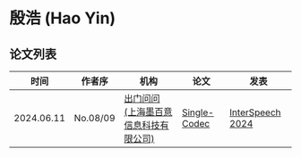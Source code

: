 # 殷浩 (Hao Yin)

## 论文列表

| 时间 | 作者序 | 机构 | 论文 | 发表 |
|:-:|:-:|---|---|---|
| 2024.06.11 | No.08/09 |  [出门问问 (上海墨百意信息科技有限公司)](../Institutions/CHN-Mobvoi_墨百意.md) | [Single-Codec](../Models/Speech_Neural_Codec/2024.06.11_Single-Codec.md) | [InterSpeech 2024](../Publications/InterSpeech.md) |
